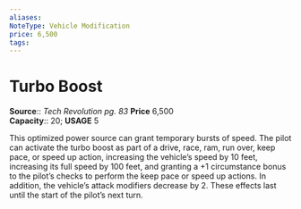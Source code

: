 ```yaml
---
aliases: 
NoteType: Vehicle Modification
price: 6,500
tags: 
---
```


# Turbo Boost

**Source**:: _Tech Revolution pg. 83_
**Price** 6,500  
**Capacity**:: 20; **USAGE** 5  
  
This optimized power source can grant temporary bursts of speed. The pilot can activate the turbo boost as part of a drive, race, ram, run over, keep pace, or speed up action, increasing the vehicle’s speed by 10 feet, increasing its full speed by 100 feet, and granting a +1 circumstance bonus to the pilot’s checks to perform the keep pace or speed up actions. In addition, the vehicle’s attack modifiers decrease by 2. These effects last until the start of the pilot’s next turn.

